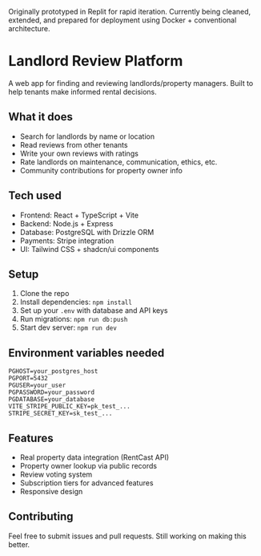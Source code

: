 Originally prototyped in Replit for rapid iteration. Currently being cleaned, extended, and prepared for deployment using Docker + conventional architecture.

# Landlord Review Platform

A web app for finding and reviewing landlords/property managers. Built to help tenants make informed rental decisions.

## What it does

- Search for landlords by name or location
- Read reviews from other tenants  
- Write your own reviews with ratings
- Rate landlords on maintenance, communication, ethics, etc.
- Community contributions for property owner info

## Tech used

- Frontend: React + TypeScript + Vite
- Backend: Node.js + Express
- Database: PostgreSQL with Drizzle ORM
- Payments: Stripe integration
- UI: Tailwind CSS + shadcn/ui components

## Setup

1. Clone the repo
2. Install dependencies: `npm install`
3. Set up your `.env` with database and API keys
4. Run migrations: `npm run db:push`
5. Start dev server: `npm run dev`

## Environment variables needed

```
PGHOST=your_postgres_host
PGPORT=5432
PGUSER=your_user
PGPASSWORD=your_password
PGDATABASE=your_database
VITE_STRIPE_PUBLIC_KEY=pk_test_...
STRIPE_SECRET_KEY=sk_test_...
```

## Features

- Real property data integration (RentCast API)
- Property owner lookup via public records
- Review voting system
- Subscription tiers for advanced features
- Responsive design

## Contributing

Feel free to submit issues and pull requests. Still working on making this better.
